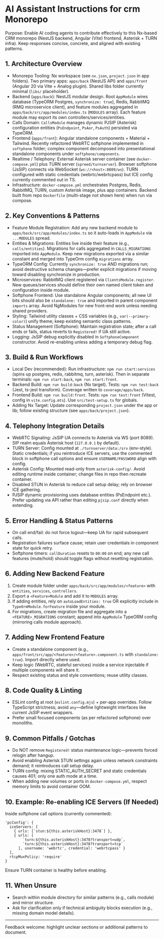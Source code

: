 # AI Assistant Instructions for crm Monorepo

Purpose: Enable AI coding agents to contribute effectively to this Nx-based CRM monorepo (NestJS backend, Angular (Vite) frontend, Asterisk + TURN infra).
Keep responses concise, concrete, and aligned with existing patterns.

## 1. Architecture Overview
- Monorepo Tooling: Nx workspace (see `nx.json`, `project.json` in app folders). Two primary apps: `apps/back` (NestJS API) and `apps/front` (Angular 20 via Vite + Analog plugin). Shared libs folder currently minimal (`libs/` placeholder).
- Backend (`apps/back`): NestJS modular design. Root `AppModule` wires database (TypeORM Postgres, `synchronize: true`), Redis, RabbitMQ (RMQ microservice client), and feature modules aggregated in `apps/back/src/app/modules/index.ts` (`MODULES` array). Each feature module may export its own controllers/services/entities.
- Calls Domain: `CallsModule` manages dynamic PJSIP (Asterisk) configuration entities (`PsEndpoint`, `PsAor`, `PsAuth`) persisted via TypeORM.
- Frontend (`apps/front`): Angular standalone components + Material + Tailwind. Recently refactored WebRTC softphone implemented in `softphone` folder; complex component decomposed into presentational standalone components under `softphone/components`.
- Realtime / Telephony: External Asterisk server container (see `docker-compose.yml`) plus TURN server (`spreed/turnserver`). Browser softphone (JsSIP) connects via WebSocket (`ws://<host>:8089/ws`). TURN configured with static credentials (webrtc/webrtcpass) but ICE config currently commented out in TS.
- Infrastructure: `docker-compose.yml` orchestrates Postgres, Redis, RabbitMQ, TURN, custom Asterisk image, plus app containers. Backend built from repo `Dockerfile` (multi-stage not shown here) when run via compose.

## 2. Key Conventions & Patterns
- Feature Module Registration: Add any new backend module to `apps/back/src/app/modules/index.ts` so it auto-loads in `AppModule` via `...MODULES` spread.
- Entities & Migrations: Entities live inside their feature (e.g., `calls/entities`). Migrations for calls aggregated in `CALLS_MIGRATIONS` imported into `AppModule`. Keep new migrations exported via a similar constant and merged into TypeOrm config `migrations` array.
- TypeORM Config: Currently `synchronize: true` AND migrations run; avoid destructive schema changes—prefer explicit migrations if moving toward disabling synchronize in production.
- Microservices: RabbitMQ client registered via `ClientsModule.register`. New queues/services should define their own named client token and configuration inside module.
- Softphone Frontend: Use standalone Angular components; all new UI bits should also be `standalone: true` and imported in parent component `imports` array. Avoid NgModules for new front-end work unless needing shared providers.
- Styling: Tailwind utility classes + CSS variables (e.g., `var(--primary-color)`) unify theme; keep existing semantic class patterns.
- Status Management (Softphone): Maintain registration state; after a call ends or fails, status reverts to `Registered!` if UA still active.
- Logging: JsSIP debug explicitly disabled in `SoftphoneComponent` constructor. Avoid re-enabling unless adding a temporary debug flag.

## 3. Build & Run Workflows
- Local Dev (recommended): Run infrastructure: `npm run start:services` (spins up postgres, redis, rabbitmq, turn, asterisk). Then in separate terminals: `npm run start:back`, `npm run start:front`.
- Backend Build: `npm run build:back` (Nx target). Tests: `npm run test:back` (Jest, ts-jest transform). Coverage written to `coverage/apps/back`.
- Frontend Build: `npm run build:front`. Tests: `npm run test:front` (Vitest, config in `vite.config.mts`). Use `src/test-setup.ts` for globals.
- Adding Nx Target: Update corresponding `project.json` under the app or lib; follow existing structure (see `apps/back/project.json`).

## 4. Telephony Integration Details
- WebRTC Signaling: JsSIP UA connects to Asterisk via WS (port 8089). SIP realm equals Asterisk host (`127.0.0.1` by default).
- TURN Server: Config mounted at `./turnserver/data:/srv` (env-style). Static credentials; if you reintroduce ICE servers, use the commented block in softphone call options and ensure `USERNAME/PASSWORD` align with config.
- Asterisk Config: Mounted read-only from `asterisk-config/`. Avoid editing runtime inside container; change files in repo then recreate container.
- Disabled STUN in Asterisk to reduce call setup delay; rely on browser ICE gathering.
- PJSIP dynamic provisioning uses database entities (PsEndpoint etc.). Prefer updating via API rather than editing `pjsip.conf` directly when extending.

## 5. Error Handling & Status Patterns
- On call end/fail: do not force logout—keep UA for rapid subsequent calls.
- Registration failures surface cause; retain user credentials in component state for quick retry.
- Softphone timers: `callDuration` resets to `00:00` on end; any new call features (mute/hold) should toggle flags without resetting registration.

## 6. Adding New Backend Feature
1. Create module folder under `apps/back/src/app/modules/<feature>` with `entities`, `services`, `controllers`.
2. Export a `<Feature>Module` and add it to `MODULES` array.
3. If adding entities, rely on `autoLoadEntities: true` OR explicitly include in `TypeOrmModule.forFeature` inside your module.
4. For migrations, create migration file and aggregate into a `<FEATURE>_MIGRATIONS` constant; append into `AppModule` TypeORM config (mirroring calls module approach).

## 7. Adding New Frontend Feature
- Create a standalone component (e.g., `apps/front/src/app/<feature>/<feature>.component.ts` with `standalone: true`). Import directly where used.
- Keep logic (WebRTC, stateful services) inside a service injectable if multiple components will share it.
- Respect existing status and style conventions; reuse utility classes.

## 8. Code Quality & Linting
- ESLint config at root (`eslint.config.mjs`) + per-app overrides. Follow TypeScript strictness; avoid `any`—define lightweight interfaces like current JsSIP event wrappers.
- Prefer small focused components (as per refactored softphone) over monoliths.

## 9. Common Pitfalls / Gotchas
- Do NOT remove `Registered!` status maintenance logic—prevents forced relogin after hangup.
- Avoid enabling Asterisk STUN settings again unless network constraints demand; it reintroduces call setup delay.
- TURN config: mixing STATIC_AUTH_SECRET and static credentials causes 401; only one auth mode at a time.
- When adding new volumes or ports in `docker-compose.yml`, respect memory limits to avoid container OOM.

## 10. Example: Re-enabling ICE Servers (If Needed)
Inside softphone call options (currently commented):
```
'pcConfig': {
  iceServers: [
    { urls: [`stun:${this.asteriskHost}:3478`] },
    { urls: [
        `turn:${this.asteriskHost}:3478?transport=udp`,
        `turn:${this.asteriskHost}:3478?transport=tcp`
      ], username: 'webrtc', credential: 'webrtcpass' }
  ],
  rtcpMuxPolicy: 'require'
}
```
Ensure TURN container is healthy before enabling.

## 11. When Unsure
- Search within module directory for similar patterns (e.g., calls module) and mirror structure.
- Ask for clarification only if technical ambiguity blocks execution (e.g., missing domain model details).

---
Feedback welcome: highlight unclear sections or additional patterns to document.
